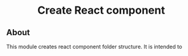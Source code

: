 <p align='center'>
  <h1 align='center'>Create React component</h1>
</p>


## About

This module creates react component folder structure. It is intended to 
